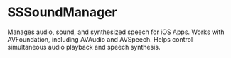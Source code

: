 SSSoundManager
==============

Manages audio, sound, and synthesized speech for iOS Apps. Works with AVFoundation, including AVAudio and AVSpeech. Helps control simultaneous audio playback and speech synthesis.
